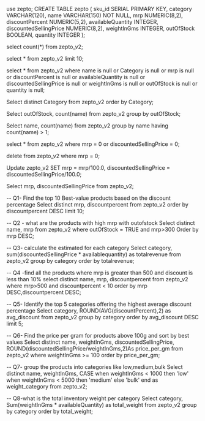use zepto;
CREATE TABLE zepto (
  sku_id SERIAL PRIMARY KEY,
  category VARCHAR(120),
  name VARCHAR(150) NOT NULL,
  mrp NUMERIC(8,2),
  discountPercent NUMERIC(5,2),
  availableQuantity INTEGER,
  discountedSellingPrice NUMERIC(8,2),
  weightInGms INTEGER,
  outOfStock BOOLEAN,
  quantity INTEGER
);

select count(*) from zepto_v2;

select * from zepto_v2
limit 10;

select * from zepto_v2
where name is null
or 
Category is null
or
mrp is null
or
discountPercent is null
or
availableQuantity is null
or
discountedSellingPrice is null
or
weightInGms is null
or
outOfStock is null
or
quantity is null; 

Select distinct Category
from zepto_v2
order by Category;

Select outOfStock, count(name)
from zepto_v2
group by outOfStock;

Select name, count(name)
from zepto_v2
group by name
having count(name) > 1;

select * from zepto_v2
where mrp = 0 or discountedSellingPrice = 0;

delete from zepto_v2
where mrp = 0;

Update zepto_v2
SET mrp = mrp/100.0,
discountedSellingPrice = discountedSellingPrice/100.0;

Select mrp, discountedSellingPrice 
from zepto_v2;

 -- Q1- Find the top 10 Best-value products based on the discount percentage
 Select distinct mrp, discountpercent
 from zepto_v2
 order by discountpercent DESC
 limit 10;
 
 -- Q2 - what are the products with high mrp with outofstock
Select distinct name, mrp
from zepto_v2
where outOfStock = TRUE and mrp>300
Order by mrp DESC;


 -- Q3- calculate the estimated for each category
Select category,
sum(discountedSellingPrice * availablequantity) as totalrevenue
from zepto_v2
group by category
order by totalrevenue;


 -- Q4 -find all the products where mrp is greater than 500 and discount is less than 10%
select distinct name, mrp, discountpercent
from zepto_v2
where mrp>500 and discountpercent < 10
order by mrp DESC,discountpercent DESC;


 -- Q5- Identify the top 5 categories offering the highest average discount percentage
 Select category,
 ROUND(AVG(discountPercent),2) as avg_discount
 from zepto_v2
 group by category
 order by avg_discount DESC
 limit 5;
 
 
  -- Q6- Find the price per gram for products above 100g and sort by best values
Select distinct name, weightInGms, discountedSellingPrice,
ROUND(discountedSellingPrice/weightInGms,2)As price_per_gm
from zepto_v2
where weightInGms >= 100
order by price_per_gm;

 -- Q7- group the products into categories like low,medium,bulk
 Select distinct name, weightInGms,
 CASE when weightInGms < 1000 then 'low'
 when weightInGms < 5000 then 'medium'
 else 'bulk'
 end as weight_category
 from zepto_v2;
 
  -- Q8-what is the total inventory weight per category
  Select category,
  Sum(weightInGms * availableQuantity) as total_weight
  from zepto_v2
  group by category
  order by total_weight;
